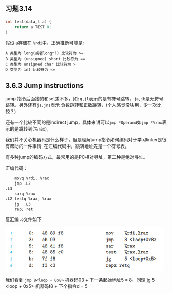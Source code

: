 ## 习题3.14
```c
int test(data_t a) {
    return a TEST 0;
}
```

假设 a存储在 `%rdi`中，正确推断可能是:
```
A 类型为 long(或者long*?) 比较符为 >=
B 类型为 (unsigned) short 比较符为 ==
C 类型为 unsigned char 比较符为 > 
D 类型为 int 比较符为 <=
```

## 3.6.3 Jump instructions

jump 指令后面接的和set差不多，如`jg,jl`表示的是有符号跳转，`ja,jb`是无符号跳转。另外还有`js,jns`表示 负数跳转和正数跳转，(个人感觉没啥用，少一次比较？)

还有一个比较不同的是indirect jump，具体来讲可以`jmp *Operand`如`jmp *%rax`表示的是跳转到(%rax)，

我们并不关心机器码是什么样子，但是理解jump指令如何编码对于学习linker是很有帮助的一件事情, 在汇编代码中，跳转地址先是一个符号表。

有多种jump的编码方式，最常用的是PC相对寻址，第二种是绝对寻址。

汇编代码：

```
    movq %rdi, %rax
    jmp .L2
.L3
    sarq %rax
.L2 testq %rax, %rax
    jg  .L3
    rep; ret
```

反汇编`.o`文件如下

![](./jump_assemble.PNG)

我们看到 `jmp 8<loop + 0x8>` 机器码03 + 下一条起始地址5 = 8。同理`jg 5 <loop + 0x5> 机器码f8 + 下个指令d = 5


